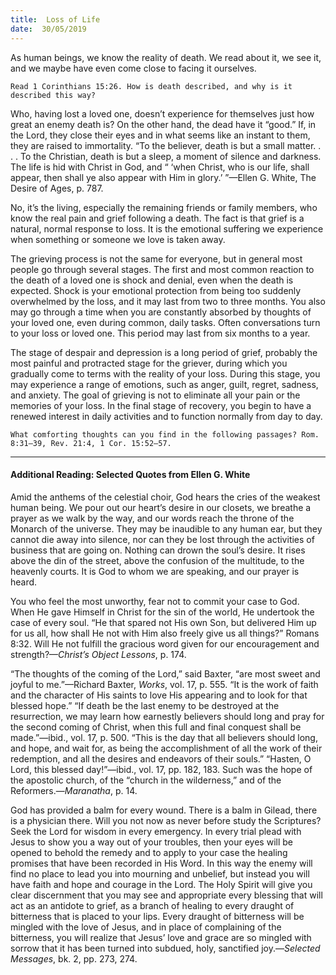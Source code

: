 ```yaml
---
title:  Loss of Life
date:  30/05/2019
---
```


As human beings, we know the reality of death. We read about it, we see it, and we maybe have even come close to facing it ourselves.

`Read 1 Corinthians 15:26. How is death described, and why is it described this way?`

Who, having lost a loved one, doesn’t experience for themselves just how great an enemy death is? On the other hand, the dead have it “good.” If, in the Lord, they close their eyes and in what seems like an instant to them, they are raised to immortality. “To the believer, death is but a small matter. . . . To the Christian, death is but a sleep, a moment of silence and darkness. The life is hid with Christ in God, and “ ‘when Christ, who is our life, shall appear, then shall ye also appear with Him in glory.’ ”—Ellen G. White, The Desire of Ages, p. 787.

No, it’s the living, especially the remaining friends or family members, who know the real pain and grief following a death. The fact is that grief is a natural, normal response to loss. It is the emotional suffering we experience when something or someone we love is taken away.

The grieving process is not the same for everyone, but in general most people go through several stages. The first and most common reaction to the death of a loved one is shock and denial, even when the death is expected. Shock is your emotional protection from being too suddenly overwhelmed by the loss, and it may last from two to three months. You also may go through a time when you are constantly absorbed by thoughts of your loved one, even during common, daily tasks. Often conversations turn to your loss or loved one. This period may last from six months to a year.

The stage of despair and depression is a long period of grief, probably the most painful and protracted stage for the griever, during which you gradually come to terms with the reality of your loss. During this stage, you may experience a range of emotions, such as anger, guilt, regret, sadness, and anxiety. The goal of grieving is not to eliminate all your pain or the memories of your loss. In the final stage of recovery, you begin to have a renewed interest in daily activities and to function normally from day to day.

`What comforting thoughts can you find in the following passages? Rom. 8:31–39, Rev. 21:4, 1 Cor. 15:52–57.`

---

#### Additional Reading: Selected Quotes from Ellen G. White

Amid the anthems of the celestial choir, God hears the cries of the weakest human being. We pour out our heart’s desire in our closets, we breathe a prayer as we walk by the way, and our words reach the throne of the Monarch of the universe. They may be inaudible to any human ear, but they cannot die away into silence, nor can they be lost through the activities of business that are going on. Nothing can drown the soul’s desire. It rises above the din of the street, above the confusion of the multitude, to the heavenly courts. It is God to whom we are speaking, and our prayer is heard. 

You who feel the most unworthy, fear not to commit your case to God. When He gave Himself in Christ for the sin of the world, He undertook the case of every soul. “He that spared not His own Son, but delivered Him up for us all, how shall He not with Him also freely give us all things?” Romans 8:32. Will He not fulfill the gracious word given for our encouragement and strength?—_Christ’s Object Lessons_, p. 174. 

“The thoughts of the coming of the Lord,” said Baxter, “are most sweet and joyful to me.”—Richard Baxter, _Works_, vol. 17, p. 555. “It is the work of faith and the character of His saints to love His appearing and to look for that blessed hope.” “If death be the last enemy to be destroyed at the resurrection, we may learn how earnestly believers should long and pray for the second coming of Christ, when this full and final conquest shall be made.”—ibid., vol. 17, p. 500. “This is the day that all believers should long, and hope, and wait for, as being the accomplishment of all the work of their redemption, and all the desires and endeavors of their souls.” “Hasten, O Lord, this blessed day!”—ibid., vol. 17, pp. 182, 183. Such was the hope of the apostolic church, of the “church in the wilderness,” and of the Reformers.—_Maranatha_, p. 14.

God has provided a balm for every wound. There is a balm in Gilead, there is a physician there. Will you not now as never before study the Scriptures? Seek the Lord for wisdom in every emergency. In every trial plead with Jesus to show you a way out of your troubles, then your eyes will be opened to behold the remedy and to apply to your case the healing promises that have been recorded in His Word. In this way the enemy will find no place to lead you into mourning and unbelief, but instead you will have faith and hope and courage in the Lord. The Holy Spirit will give you clear discernment that you may see and appropriate every blessing that will act as an antidote to grief, as a branch of healing to every draught of bitterness that is placed to your lips. Every draught of bitterness will be mingled with the love of Jesus, and in place of complaining of the bitterness, you will realize that Jesus’ love and grace are so mingled with sorrow that it has been turned into subdued, holy, sanctified joy.—_Selected Messages_, bk. 2, pp. 273, 274.